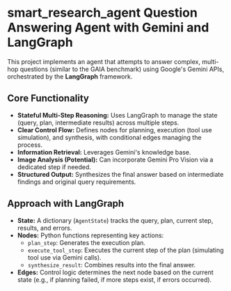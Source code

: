 # smart_research_agent Question Answering Agent with Gemini and LangGraph

This project implements an agent that attempts to answer complex, multi-hop questions (similar to the GAIA benchmark) using Google's Gemini APIs, orchestrated by the **LangGraph** framework.

## Core Functionality

*   **Stateful Multi-Step Reasoning:** Uses LangGraph to manage the state (query, plan, intermediate results) across multiple steps.
*   **Clear Control Flow:** Defines nodes for planning, execution (tool use simulation), and synthesis, with conditional edges managing the process.
*   **Information Retrieval:** Leverages Gemini's knowledge base.
*   **Image Analysis (Potential):** Can incorporate Gemini Pro Vision via a dedicated step if needed.
*   **Structured Output:** Synthesizes the final answer based on intermediate findings and original query requirements.

## Approach with LangGraph

*   **State:** A dictionary (`AgentState`) tracks the query, plan, current step, results, and errors.
*   **Nodes:** Python functions representing key actions:
    *   `plan_step`: Generates the execution plan.
    *   `execute_tool_step`: Executes the current step of the plan (simulating tool use via Gemini calls).
    *   `synthesize_result`: Combines results into the final answer.
*   **Edges:** Control logic determines the next node based on the current state (e.g., if planning failed, if more steps exist, if errors occurred).
